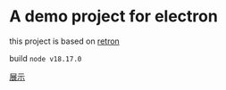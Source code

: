 # A demo project for electron

this project is based on [retron](https://github.com/jooy2/retron)

build `node v18.17.0`

[展示](./docs/show.md)

